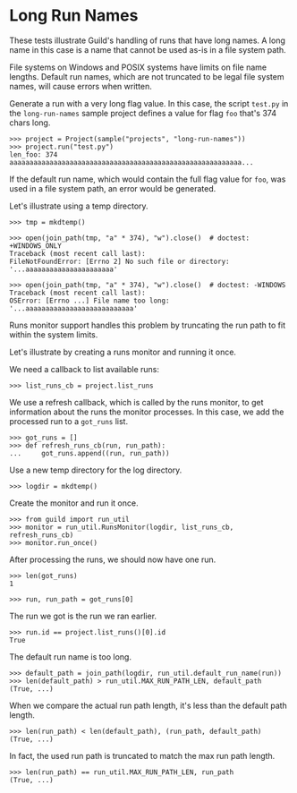 # Long Run Names

These tests illustrate Guild's handling of runs that have long
names. A long name in this case is a name that cannot be used as-is in
a file system path.

File systems on Windows and POSIX systems have limits on file name
lengths. Default run names, which are not truncated to be legal file
system names, will cause errors when written.

Generate a run with a very long flag value. In this case, the script
`test.py` in the `long-run-names` sample project defines a value for
flag `foo` that's 374 chars long.

    >>> project = Project(sample("projects", "long-run-names"))
    >>> project.run("test.py")
    len_foo: 374
    aaaaaaaaaaaaaaaaaaaaaaaaaaaaaaaaaaaaaaaaaaaaaaaaaaaaaaaaaa...

If the default run name, which would contain the full flag value for
`foo`, was used in a file system path, an error would be generated.

Let's illustrate using a temp directory.

    >>> tmp = mkdtemp()
    
    >>> open(join_path(tmp, "a" * 374), "w").close()  # doctest: +WINDOWS_ONLY
    Traceback (most recent call last):
    FileNotFoundError: [Errno 2] No such file or directory: '...aaaaaaaaaaaaaaaaaaaaaa'

    >>> open(join_path(tmp, "a" * 374), "w").close()  # doctest: -WINDOWS
    Traceback (most recent call last):
    OSError: [Errno ...] File name too long: '...aaaaaaaaaaaaaaaaaaaaaaaaaaa'

Runs monitor support handles this problem by truncating the run path
to fit within the system limits.

Let's illustrate by creating a runs monitor and running it once.

We need a callback to list available runs:

    >>> list_runs_cb = project.list_runs

We use a refresh callback, which is called by the runs monitor, to get
information about the runs the monitor processes. In this case, we add
the processed run to a `got_runs` list.

    >>> got_runs = []
    >>> def refresh_runs_cb(run, run_path):
    ...     got_runs.append((run, run_path))

Use a new temp directory for the log directory.

    >>> logdir = mkdtemp()

Create the monitor and run it once.

    >>> from guild import run_util
    >>> monitor = run_util.RunsMonitor(logdir, list_runs_cb, refresh_runs_cb)
    >>> monitor.run_once()

After processing the runs, we should now have one run.

    >>> len(got_runs)
    1

    >>> run, run_path = got_runs[0]

The run we got is the run we ran earlier.

    >>> run.id == project.list_runs()[0].id
    True

The default run name is too long.

    >>> default_path = join_path(logdir, run_util.default_run_name(run))
    >>> len(default_path) > run_util.MAX_RUN_PATH_LEN, default_path
    (True, ...)

When we compare the actual run path length, it's less than the default path length.

    >>> len(run_path) < len(default_path), (run_path, default_path)
    (True, ...)

In fact, the used run path is truncated to match the max run path length.

    >>> len(run_path) == run_util.MAX_RUN_PATH_LEN, run_path
    (True, ...)
